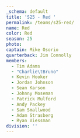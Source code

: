 ```yaml
---
_schema: default
title: 'S25 - Red '
permalink: /teams/s25-red/
name: Red
color: Red
season: 25
photo:
captain: Mike Osorio
quarterback: Jim Connolly
members:
  - Tim Adams
  - "Charlie\tBruno"
  - Kevin Hooker
  - Jordan Johnson
  - Sean Karson
  - Johnny Moseman
  - Patrick Mulford
  - Andy Packey
  - Sam Smallwood
  - Adam Strasberg
  - Ryan Viessman
division: ''
---
```

